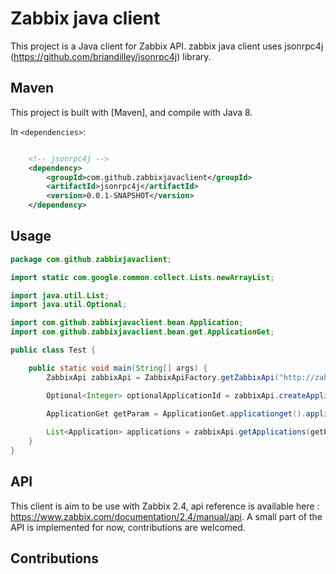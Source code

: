 # Zabbix java client

This project is a Java client for Zabbix API. zabbix java client uses jsonrpc4j (https://github.com/briandilley/jsonrpc4j) library.

## Maven

This project is built with [Maven], and compile with Java 8.


In `<dependencies>`:

```xml

	<!-- jsonrpc4j -->
	<dependency>
		<groupId>com.github.zabbixjavaclient</groupId>
		<artifactId>jsonrpc4j</artifactId>
		<version>0.0.1-SNAPSHOT</version>
	</dependency>

```

## Usage

```java
package com.github.zabbixjavaclient;

import static com.google.common.collect.Lists.newArrayList;

import java.util.List;
import java.util.Optional;

import com.github.zabbixjavaclient.bean.Application;
import com.github.zabbixjavaclient.bean.get.ApplicationGet;

public class Test {

	public static void main(String[] args) {
		ZabbixApi zabbixApi = ZabbixApiFactory.getZabbixApi("http://zabbix/", "login", "password");

		Optional<Integer> optionalApplicationId = zabbixApi.createApplication(Application.application().name("My New application").build());

		ApplicationGet getParam = ApplicationGet.applicationget().applicationids(newArrayList(optionalApplicationId.get())).build();
		
		List<Application> applications = zabbixApi.getApplications(getParam);
	}
}
```

## API 

This client is aim to be use with Zabbix 2.4, api reference is available here : https://www.zabbix.com/documentation/2.4/manual/api. A small part of the
API is implemented for now, contributions are welcomed.

## Contributions

